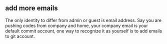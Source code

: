 ## add more emails

The only identity to differ from admin or guest is email address. Say you are pushing codes from company and home, your company email is your default commit account, one way to recognize it as yourself is to add emails to git account.